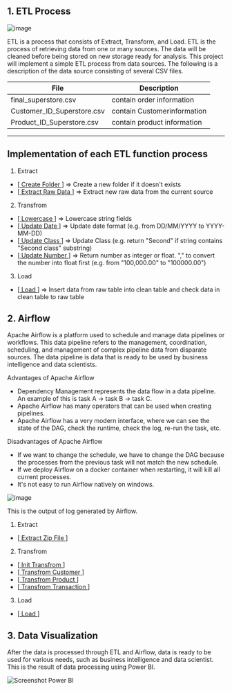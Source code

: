 ## 1. ETL Process

![image](https://user-images.githubusercontent.com/57904007/189003432-5a2e0c9e-39a5-4c1d-9cc2-a54709c07aef.png)

ETL is a process that consists of Extract, Transform, and Load. ETL is the process of retrieving data from one or many sources. The data will be cleaned before being stored on new storage ready for analysis.
This project will implement a simple ETL process from data sources. The following is a description of the data source consisting of several CSV files.

| File                       | Description                 |
| -------------------------- | --------------------------- |
| final_superstore.csv       | contain order information   |
| Customer_ID_Superstore.csv | contain Customerinformation |
| Product_ID_Superstore.csv  | contain product information |

---

## Implementation of each ETL function process

1. Extract

- [[ Create Folder ](https://github.com/lanaahm/CloudMiddleWare-Assignment/blob/main/dags/extract.py#L13)] => Create a new folder if it doesn't exists
- [[ Extract Raw Data ](https://github.com/lanaahm/CloudMiddleWare-Assignment/blob/main/dags/extract.py#L19)] => Extract new raw data from the current source

2. Transfrom

- [[ Lowercase ](https://github.com/lanaahm/CloudMiddleWare-Assignment/blob/main/dags/transform.py#L17)] => Lowercase string fields
- [[ Update Date ](https://github.com/lanaahm/CloudMiddleWare-Assignment/blob/main/dags/transform.py#L23)] => Update date format (e.g. from DD/MM/YYYY to YYYY-MM-DD)
- [[ Update Class ](https://github.com/lanaahm/CloudMiddleWare-Assignment/blob/main/dags/transform.py#L37)] => Update Class (e.g. return "Second" if string contains "Second class" substring)
- [[ Update Number ](https://github.com/lanaahm/CloudMiddleWare-Assignment/blob/main/dags/transform.py#L46)] => Return number as integer or float. "," to convert the number into float first (e.g. from "100,000.00" to "100000.00")

3. Load

- [[ Load ](https://github.com/lanaahm/CloudMiddleWare-Assignment/blob/main/dags/load.py)] => Insert data from raw table into clean table and check data in clean table to raw table

## 2. Airflow

Apache Airflow is a platform used to schedule and manage data pipelines or workflows. This data pipeline refers to the management, coordination, scheduling, and management of complex pipeline data from disparate sources. The data pipeline is data that is ready to be used by business intelligence and data scientists.

Advantages of Apache Airflow

- Dependency Management represents the data flow in a data pipeline. An example of this is task A -> task B -> task C.
- Apache Airflow has many operators that can be used when creating pipelines.
- Apache Airflow has a very modern interface, where we can see the state of the DAG, check the runtime, check the log, re-run the task, etc.

Disadvantages of Apache Airflow

- If we want to change the schedule, we have to change the DAG because the processes from the previous task will not match the new schedule.
- If we deploy Airflow on a docker container when restarting, it will kill all current processes.
- It's not easy to run Airflow natively on windows.

![image](https://user-images.githubusercontent.com/57904007/189002658-8aedd0a1-92a6-4add-9472-5d666cb31403.png)

This is the output of log generated by Airflow.

1. Extract

- [[ Extract Zip File ](https://github.com/lanaahm/CloudMiddleWare-Assignment/blob/main/logs/README.md#Extract)]

2. Transfrom

- [[ Init Transfrom ](https://github.com/lanaahm/CloudMiddleWare-Assignment/blob/main/logs/README.md#Transfrom)]
- [[ Transfrom Customer ](https://github.com/lanaahm/CloudMiddleWare-Assignment/blob/main/logs/README.md#Transfrom)]
- [[ Transfrom Product ](https://github.com/lanaahm/CloudMiddleWare-Assignment/blob/main/logs/README.md#Transfrom)]
- [[ Transfrom Transaction ](https://github.com/lanaahm/CloudMiddleWare-Assignment/blob/main/logs/README.md#Transfrom)]

3. Load

- [[ Load ](https://github.com/lanaahm/CloudMiddleWare-Assignment/blob/main/logs/README.md#Load)]

## 3. Data Visualization

After the data is processed through ETL and Airflow, data is ready to be used for various needs, such as business intelligence and data scientist. This is the result of data processing using Power BI.

![Screenshot Power BI](https://user-images.githubusercontent.com/57904007/189000388-275f77af-3429-4312-8172-99c632394c44.jpg)
